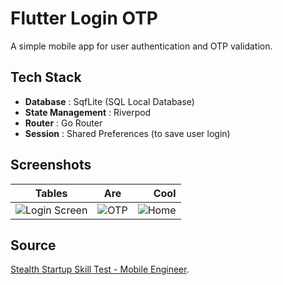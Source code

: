 
# Flutter Login OTP

A simple mobile app for user authentication and OTP validation.




## Tech Stack
- **Database** : SqfLite (SQL Local Database)
- **State Management** : Riverpod
- **Router** : Go Router
- **Session** : Shared Preferences (to save user login)



## Screenshots

| Tables        | Are           | Cool  |
| ------------- |:-------------:| -----:|
|![Login Screen](https://i.postimg.cc/MHh21rKn/Screenshot-2023-12-02-at-07-09-35.png)|![OTP](https://i.postimg.cc/FRV7W3JF/Screenshot-2023-12-02-at-07-03-50.png)|![Home](https://i.postimg.cc/d16VmFzL/Screenshot-2023-12-02-at-07-05-40.png)|

## Source
[Stealth Startup Skill Test - Mobile Engineer](https://docs.google.com/document/d/1wnHeTJ7MR95TTDqpO--DRSzNlcqQmbTxUagpzsOWuQo/edit#heading=h.7i6zcpjzkl0o).
